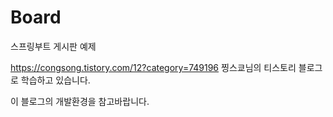 # Board
스프링부트 게시판 예제


https://congsong.tistory.com/12?category=749196
찡스쿄님의 티스토리 블로그로 학습하고 있습니다.

이 블로그의 개발환경을 참고바랍니다.
